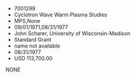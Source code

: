 * 7001299
* Cyclotron Wave Warm Plasma Studies
* MPS,None
* 09/01/1971,08/31/1977
* John Scharer, University of Wisconsin-Madison
* Standard Grant
*   name not available
* 08/31/1977
* USD 113,700.00

NONE